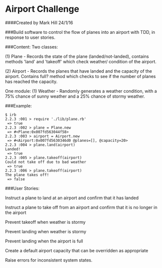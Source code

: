 Airport Challenge
=================
####Created by Mark Hill 24/1/16

###Build software to control the flow of planes into an airport with TDD, in response to user stories.

###Content:
Two classes:

(1) Plane - Records the state of the plane (landed/not-landed), contains methods 'land' and 'takeoff' which check weather/ condition of the airport.

(2) Airport - Records the planes that have landed and the capacity of the airport. Contains full? method which checks to see if the number of planes has reached the capacity.

One module:
(1) Weather - Randomly generates a weather condition, with a 75% chance of sunny weather and a 25% chance of stormy weather.

###Example:
```
$ irb
2.2.3 :001 > require './lib/plane.rb'
 => true
2.2.3 :002 > plane = Plane.new
 => #<Plane:0x007fd563044f58>
2.2.3 :003 > airport = Airport.new
 => #<Airport:0x007fd5630346d0 @planes=[], @capacity=20>
2.2.3 :004 > plane.land(airport)
Landed!
 => true
2.2.3 :005 > plane.takeoff(airport)
Could not take off due to bad weather
 => true
2.2.3 :006 > plane.takeoff(airport)
The plane takes off!
 => false
```

###User Stories:


 Instruct a plane to land at an airport and confirm that it has landed

 Instruct a plane to take off from an airport and confirm that it is no longer in the airport

 Prevent takeoff when weather is stormy

 Prevent landing when weather is stormy

 Prevent landing when the airport is full

 Create a default airport capacity that can be overridden as appropriate

 Raise errors for inconsistent system states.
